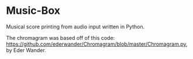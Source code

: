 # Music-Box
Musical score printing from audio input written in Python.

The chromagram was based off of this code: https://github.com/ederwander/Chromagram/blob/master/Chromagram.py, by Eder Wander.
